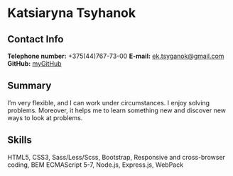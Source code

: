 # Katsiaryna Tsyhanok

## Contact Info
**Telephone number:** +375(44)767-73-00
**E-mail:** ek.tsyganok@gmail.com
**GitHub:** [myGitHub](https://github.com/Nastja2000)

## Summary
I’m very flexible, and I can work under circumstances. I enjoy solving problems. Moreover, it helps me to learn something new and discover new ways to look at problems.

## Skills
HTML5, CSS3, Sass/Less/Scss, Bootstrap, Responsive and cross-browser coding, BEM
ECMAScript 5-7, Node.js, Express.js, WebPack